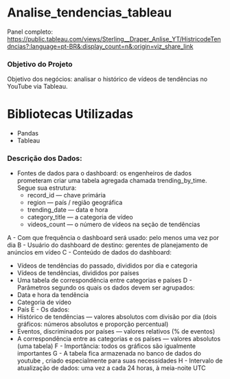 # Analise_tendencias_tableau

Panel completo: https://public.tableau.com/views/Sterling__Draper_Anlise_YT/HistricodeTendncias?:language=pt-BR&:display_count=n&:origin=viz_share_link

### Objetivo do Projeto
Objetivo dos negócios: analisar o histórico de vídeos de tendências no YouTube via Tableau.

# Bibliotecas Utilizadas
 - Pandas
 - Tableau

### Descrição dos Dados:

- Fontes de dados para o dashboard: os engenheiros de dados prometeram criar uma tabela agregada chamada trending_by_time. Segue sua estrutura:
  - record_id — chave primária
  - region — país / região geográfica
  - trending_date — data e hora
  - category_title — a categoria de vídeo
  - videos_count — o número de vídeos na seção de tendências

    
A - Com que frequência o dashboard será usado: pelo menos uma vez por dia
B - Usuário do dashboard de destino: gerentes de planejamento de anúncios em vídeo
C - Conteúdo de dados do dashboard:
   - Vídeos de tendências do passado, divididos por dia e categoria
   - Vídeos de tendências, divididos por países
   - Uma tabela de correspondência entre categorias e países
D - Parâmetros segundo os quais os dados devem ser agrupados:
   - Data e hora da tendência
   - Categoria de vídeo
   - País
E - Os dados:
   - Histórico de tendências — valores absolutos com divisão por dia (dois gráficos: números absolutos e proporção percentual)
   - Eventos, discriminados por países — valores relativos (% de eventos)
   - A correspondência entre as categorias e os países — valores absolutos (uma tabela)
F - Importância: todos os gráficos são igualmente importantes
G - A tabela fica armazenada no banco de dados do youtube , criado especialmente para suas necessidades
H - Intervalo de atualização de dados: uma vez a cada 24 horas, à meia-noite UTC



